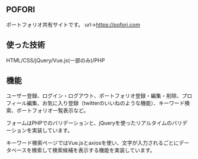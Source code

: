 ## POFORI
ポートフォリオ共有サイトです。
url→https://pofori.com

## 使った技術
HTML/CSS/jQuery/Vue.js(一部のみ)/PHP

## 機能
ユーザー登録、ログイン・ログアウト、ポートフォリオ登録・編集・削除、プロフィール編集、お気に入り登録（twitterのいいねのような機能）、キーワード検索、ポートフォリオ一覧表示など。

フォームはPHPでのバリデーションと、jQueryを使ったリアルタイムのバリデーションを実装しています。

キーワード検索ページではVue.jsとaxiosを使い、文字が入力されるごとにデータベースを検索して検索候補を表示する機能を実装しています。
